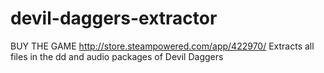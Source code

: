 # devil-daggers-extractor
BUY THE GAME http://store.steampowered.com/app/422970/
Extracts all files in the dd and audio packages of Devil Daggers
